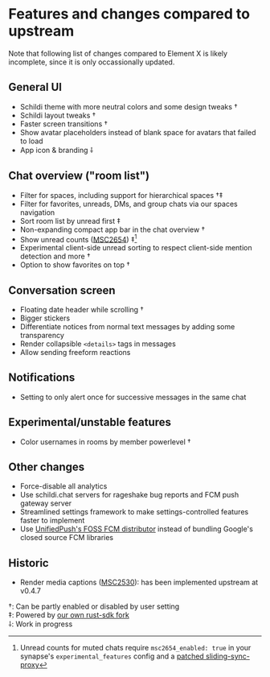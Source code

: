# Features and changes compared to upstream

Note that following list of changes compared to Element X is likely incomplete, since it is only occassionally updated.


## General UI

- Schildi theme with more neutral colors and some design tweaks †
- Schildi layout tweaks †
- Faster screen transitions †
- Show avatar placeholders instead of blank space for avatars that failed to load
- App icon & branding ⸸


## Chat overview ("room list")

- Filter for spaces, including support for hierarchical spaces †‡
- Filter for favorites, unreads, DMs, and group chats via our spaces navigation
- Sort room list by unread first ‡
- Non-expanding compact app bar in the chat overview †
- Show unread counts ([MSC2654](https://github.com/matrix-org/matrix-spec-proposals/pull/2654)) ‡[^1]
- Experimental client-side unread sorting to respect client-side mention detection and more †
- Option to show favorites on top †


## Conversation screen

- Floating date header while scrolling †
- Bigger stickers
- Differentiate notices from normal text messages by adding some transparency
- Render collapsible `<details>` tags in messages
- Allow sending freeform reactions


## Notifications

- Setting to only alert once for successive messages in the same chat


## Experimental/unstable features

- Color usernames in rooms by member powerlevel †


## Other changes

- Force-disable all analytics
- Use schildi.chat servers for rageshake bug reports and FCM push gateway server
- Streamlined settings framework to make settings-controlled features faster to implement
- Use [UnifiedPush's FOSS FCM distributor](https://github.com/UnifiedPush/android-foss_embedded_fcm_distributor) instead of bundling Google's closed source FCM libraries


## Historic

- Render media captions ([MSC2530](https://github.com/matrix-org/matrix-spec-proposals/pull/2530)): has been implemented upstream at v0.4.7


†: Can be partly enabled or disabled by user setting  
‡: Powered by [our own rust-sdk fork](https://github.com/SchildiChat/matrix-rust-sdk)  
⸸: Work in progress  

[^1]: Unread counts for muted chats require `msc2654_enabled: true` in your synapse's `experimental_features` config and a [patched sliding-sync-proxy](https://github.com/SpiritCroc/matrix-sliding-sync/commit/785ce8ca4cac1a17509e3e611d117c1f6860ef2b)
